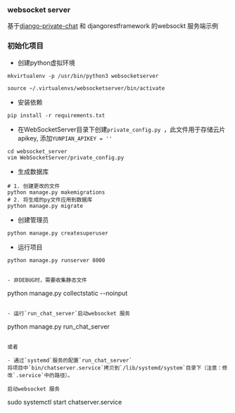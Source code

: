 ### websocket server
基于[django-private-chat](https://github.com/Bearle/django-private-chat) 和 djangorestframework 的websockt 服务端示例

### 初始化项目

- 创建python虚拟环境
```angular2html
mkvirtualenv -p /usr/bin/python3 websocketserver
```

```
source ~/.virtualenvs/websocketserver/bin/activate
```

- 安装依赖
```
pip install -r requirements.txt
```

- 在WebSocketServer目录下创建`private_config.py `，此文件用于存储云片apikey, 添加`YUNPIAN_APIKEY = ''`
```
cd websocket_server
vim WebSocketServer/private_config.py
```

- 生成数据库
```
# 1. 创建更改的文件
python manage.py makemigrations
# 2. 将生成的py文件应用到数据库
python manage.py migrate
```

- 创建管理员
```
python manage.py createsuperuser
```

- 运行项目
```
python manage.py runserver 8000


- 非DEBUG时，需要收集静态文件
```
python manage.py collectstatic --noinput
```

- 运行`run_chat_server`启动websocket 服务
```
python manage.py run_chat_server
```

或者

- 通过`systemd`服务的配置`run_chat_server`
将项目中`bin/chatserver.service`拷贝到`/lib/systemd/system`目录下（注意：修改`.service`中的路径）。

启动websocket 服务
```
sudo systemctl start chatserver.service
```

